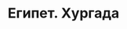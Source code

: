 ---
title: Египет. Хургада
description: Путешествие в Хургаду (Египет), декабрь 2013 г.
featured: false
---